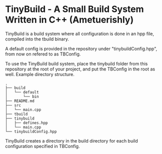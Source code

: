 # TinyBuild - A Small Build System Written in C++ (Ametuerishly)

TinyBuild is a build system where all configuration is done in an hpp file, compiled into the tbuild binary.

A default config is provided in the repository under "tinybuildConfig.hpp", from now on refered to as TBConfig.

To use the TinyBuild build system, place the tinybuild folder from this repository at the root of your project, and put the TBConfig in the root as well.
Example directory structure.

```
.
├── build
│   └── default
│       └── bin
├── README.md
├── src
│   └── main.cpp
├── tbuild
├── tinybuild
│   ├── defines.hpp
│   └── main.cpp
└── tinybuildConfig.hpp
```

TinyBuild creates a directory in the build directory for each build configuration specified in TBConfig.
